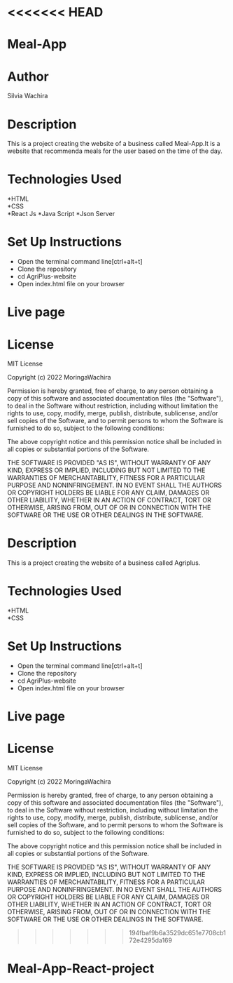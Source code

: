 <<<<<<< HEAD
=======

# Meal-App
# Author
Silvia Wachira
# Description
This is a project creating the website of a business called Meal-App.It is a website that recommenda meals for the user based on the time of the day.
# Technologies Used
*HTML<br>
*CSS<br>
*React Js
*Java Script
*Json Server
# Set Up Instructions
* Open the terminal command line[ctrl+alt+t]<br>
* Clone the repository<br>
* cd AgriPlus-website<br>
* Open index.html file on your browser
# Live page
# License
MIT License

Copyright (c) 2022 MoringaWachira

Permission is hereby granted, free of charge, to any person obtaining a copy
of this software and associated documentation files (the "Software"), to deal
in the Software without restriction, including without limitation the rights
to use, copy, modify, merge, publish, distribute, sublicense, and/or sell
copies of the Software, and to permit persons to whom the Software is
furnished to do so, subject to the following conditions:

The above copyright notice and this permission notice shall be included in all
copies or substantial portions of the Software.

THE SOFTWARE IS PROVIDED "AS IS", WITHOUT WARRANTY OF ANY KIND, EXPRESS OR
IMPLIED, INCLUDING BUT NOT LIMITED TO THE WARRANTIES OF MERCHANTABILITY,
FITNESS FOR A PARTICULAR PURPOSE AND NONINFRINGEMENT. IN NO EVENT SHALL THE
AUTHORS OR COPYRIGHT HOLDERS BE LIABLE FOR ANY CLAIM, DAMAGES OR OTHER
LIABILITY, WHETHER IN AN ACTION OF CONTRACT, TORT OR OTHERWISE, ARISING FROM,
OUT OF OR IN CONNECTION WITH THE SOFTWARE OR THE USE OR OTHER DEALINGS IN THE
SOFTWARE.

# Description
This is a project creating the website of a business called Agriplus.
# Technologies Used
*HTML<br>
*CSS
# Set Up Instructions
* Open the terminal command line[ctrl+alt+t]<br>
* Clone the repository<br>
* cd AgriPlus-website<br>
* Open index.html file on your browser
# Live page
# License
MIT License

Copyright (c) 2022 MoringaWachira

Permission is hereby granted, free of charge, to any person obtaining a copy
of this software and associated documentation files (the "Software"), to deal
in the Software without restriction, including without limitation the rights
to use, copy, modify, merge, publish, distribute, sublicense, and/or sell
copies of the Software, and to permit persons to whom the Software is
furnished to do so, subject to the following conditions:

The above copyright notice and this permission notice shall be included in all
copies or substantial portions of the Software.

THE SOFTWARE IS PROVIDED "AS IS", WITHOUT WARRANTY OF ANY KIND, EXPRESS OR
IMPLIED, INCLUDING BUT NOT LIMITED TO THE WARRANTIES OF MERCHANTABILITY,
FITNESS FOR A PARTICULAR PURPOSE AND NONINFRINGEMENT. IN NO EVENT SHALL THE
AUTHORS OR COPYRIGHT HOLDERS BE LIABLE FOR ANY CLAIM, DAMAGES OR OTHER
LIABILITY, WHETHER IN AN ACTION OF CONTRACT, TORT OR OTHERWISE, ARISING FROM,
OUT OF OR IN CONNECTION WITH THE SOFTWARE OR THE USE OR OTHER DEALINGS IN THE
SOFTWARE.
>>>>>>> 194fbaf9b6a3529dc651e7708cb172e4295da169
# Meal-App-React-project
